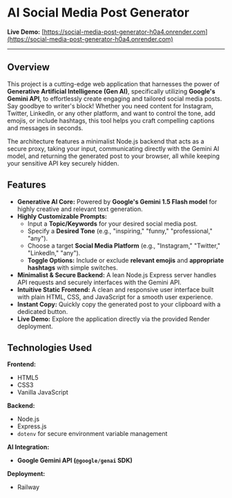 # AI Social Media Post Generator

**Live Demo:** [https://social-media-post-generator-h0a4.onrender.com](https://social-media-post-generator-h0a4.onrender.com)

---

## Overview

This project is a cutting-edge web application that harnesses the power of **Generative Artificial Intelligence (Gen AI)**, specifically utilizing **Google's Gemini API**, to effortlessly create engaging and tailored social media posts. Say goodbye to writer's block! Whether you need content for Instagram, Twitter, LinkedIn, or any other platform, and want to control the tone, add emojis, or include hashtags, this tool helps you craft compelling captions and messages in seconds.

The architecture features a minimalist Node.js backend that acts as a secure proxy, taking your input, communicating directly with the Gemini AI model, and returning the generated post to your browser, all while keeping your sensitive API key securely hidden.

## Features

* **Generative AI Core:** Powered by **Google's Gemini 1.5 Flash model** for highly creative and relevant text generation.
* **Highly Customizable Prompts:**
    * Input a **Topic/Keywords** for your desired social media post.
    * Specify a **Desired Tone** (e.g., "inspiring," "funny," "professional," "any").
    * Choose a target **Social Media Platform** (e.g., "Instagram," "Twitter," "LinkedIn," "any").
    * **Toggle Options:** Include or exclude **relevant emojis** and **appropriate hashtags** with simple switches.
* **Minimalist & Secure Backend:** A lean Node.js Express server handles API requests and securely interfaces with the Gemini API.
* **Intuitive Static Frontend:** A clean and responsive user interface built with plain HTML, CSS, and JavaScript for a smooth user experience.
* **Instant Copy:** Quickly copy the generated post to your clipboard with a dedicated button.
* **Live Demo:** Explore the application directly via the provided Render deployment.

##  Technologies Used

**Frontend:**
* HTML5
* CSS3
* Vanilla JavaScript

**Backend:**
* Node.js
* Express.js
* `dotenv` for secure environment variable management

**AI Integration:**
* **Google Gemini API (`@google/genai` SDK)**

**Deployment:**
* Railway

